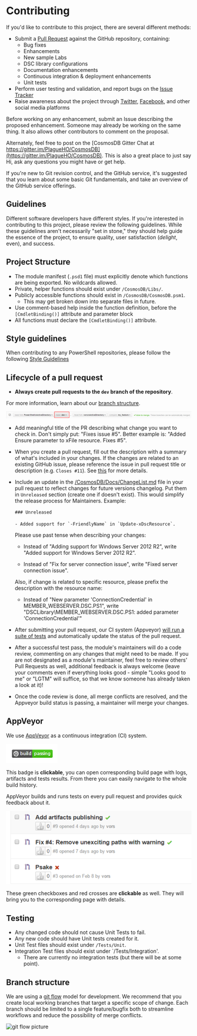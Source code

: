 # Contributing

If you'd like to contribute to this project, there are several different methods:

- Submit a [Pull Request](https://www.github.com/PlagueHO/CosmosDB/pulls) against the GitHub repository, containing:
  - Bug fixes
  - Enhancements
  - New sample Labs
  - DSC library configurations
  - Documentation enhancements
  - Continuous integration & deployment enhancements
  - Unit tests
- Perform user testing and validation, and report bugs on the [Issue Tracker](https://www.github.com/PlagueHO/CosmosDB/issues)
- Raise awareness about the project through [Twitter](https://twitter.com/#PowerShell), [Facebook](https://facebook.com), and other social media platforms

Before working on any enhancement, submit an Issue describing the proposed enhancement. Someone may already be working on the same thing. It also allows other contributors to comment on the proposal.

Alternately, feel free to post on the [CosmosDB Gitter Chat at https://gitter.im/PlagueHO/CosmosDB](https://gitter.im/PlagueHO/CosmosDB). This is also a great place to just say Hi, ask any questions you might have or get help.

If you're new to Git revision control, and the GitHub service, it's suggested that you learn about some basic Git fundamentals, and take an overview of the GitHub service offerings.

## Guidelines

Different software developers have different styles. If you're interested in contributing to this project, please review the following guidelines.
While these guidelines aren't necessarily "set in stone," they should help guide the essence of the project, to ensure quality, user satisfaction (*delight*, even), and success.

## Project Structure

- The module manifest (`.psd1` file) must explicitly denote which functions are being exported. No wildcards allowed.
- Private, helper functions should exist under `/CosmosDB/Libs/`.
- Publicly accessible functions should exist in `/CosmosDB/CosmosDB.psm1`.
  - This may get broken down into separate files in future.
- Use comment-based help inside the function definition, before the `[CmdletBinding()]` attribute and parameter block
- All functions must declare the `[CmdletBinding()]` attribute.

## Style guidelines

When contributing to any PowerShell repositories, please follow the following [Style Guidelines](/.github/STYLGUIDELINES.md)

## Lifecycle of a pull request

- **Always create pull requests to the `dev` branch of the repository**.

For more information, learn about our [branch structure](#branch-structure).

![Github-PR-dev.png](Images/Github-PR-dev.png)

- Add meaningful title of the PR describing what change you want to check in. Don't simply put: "Fixes issue #5". Better example is: "Added Ensure parameter to xFile resource. Fixes #5".

- When you create a pull request, fill out the description with a summary of what's included in your changes.
  If the changes are related to an existing GitHub issue, please reference the issue in pull request title or description (e.g. ```Closes #11```). See [this](https://help.github.com/articles/closing-issues-via-commit-messages/) for more details.

- Include an update in the [/CosmosDB/Docs/ChangeList.md](/CosmosDB/Docs/ChangeList.md) file in your pull request to reflect changes for future versions changelog. Put them in `Unreleased` section (create one if doesn't exist). This would simplify the release process for Maintainers. Example:

  ```
  ### Unreleased

  - Added support for `-FriendlyName` in `Update-xDscResource`.
  ```

  Please use past tense when describing your changes:

  - Instead of "Adding support for Windows Server 2012 R2", write "Added support for Windows Server 2012 R2".

  - Instead of "Fix for server connection issue", write "Fixed server connection issue".

  Also, if change is related to specific resource, please prefix the description with the resource name:

  - Instead of "New parameter 'ConnectionCredential' in MEMBER_WEBSERVER.DSC.PS1", write "DSCLibrary\MEMBER_WEBSERVER.DSC.PS1: added parameter 'ConnectionCredential'"

- After submitting your pull request, our CI system (Appveyor) [will run a suite of tests](#appveyor) and automatically update the status of the pull request.
- After a successful test pass, the module's maintainers will do a code review, commenting on any changes that might need to be made. If you are not designated as a module's maintainer, feel free to review others' Pull Requests as well, additional feedback is always welcome (leave your comments even if everything looks good - simple "Looks good to me" or "LGTM" will suffice, so that we know someone has already taken a look at it)!
- Once the code review is done, all merge conflicts are resolved, and the Appveyor build status is passing, a maintainer will merge your changes.

## AppVeyor

We use [AppVeyor](http://www.appveyor.com/) as a continuous integration (CI) system.

![AppVeyor-Badge-Green.png](Images/AppVeyor-Badge-Green.png)

This badge is **clickable**, you can open corresponding build page with logs, artifacts and tests results.
From there you can easily navigate to the whole build history.

AppVeyor builds and runs tests on every pull request and provides quick feedback about it.

![AppVeyor-Github](Images/AppVeyor-Github.png)

These green checkboxes and red crosses are **clickable** as well.
They will bring you to the corresponding page with details.

## Testing

- Any changed code should not cause Unit Tests to fail.
- Any new code should have Unit tests created for it.
- Unit Test files should exist under `/Tests/Unit`.
- Integration Test files should exist under `/Tests/Integration'.
  - There are currently no integration tests (but there will be at some point).

## Branch structure

We are using a [git flow](http://nvie.com/posts/a-successful-git-branching-model/) model for development.
We recommend that you create local working branches that target a specific scope of change.
Each branch should be limited to a single feature/bugfix both to streamline workflows and reduce the possibility of merge conflicts.

![git flow picture](http://nvie.com/img/git-model@2x.png)
